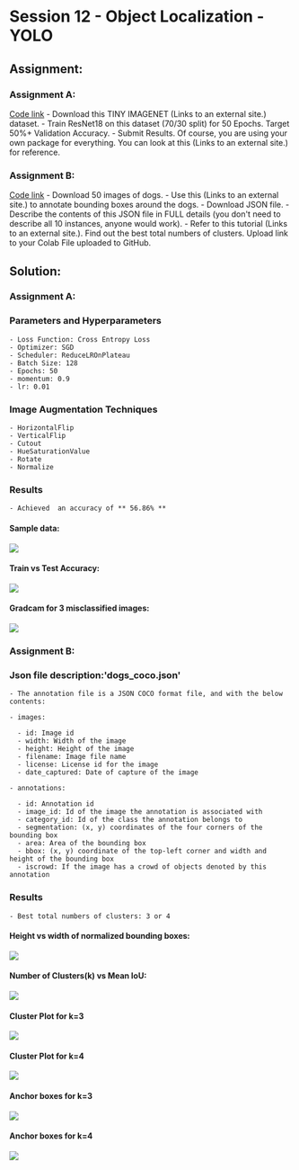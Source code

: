 

# Session 12 - Object Localization - YOLO

## Assignment:

  ### Assignment A:
  [Code link](https://github.com/aswa09/EVA-4/blob/master/S12/EVA4_S12_tinyimagenet.ipynb)
    - Download this TINY IMAGENET (Links to an external site.) dataset. 
    - Train ResNet18 on this dataset (70/30 split) for 50 Epochs. Target 50%+ Validation Accuracy. 
    - Submit Results. Of course, you are using your own package for everything. You can look at this (Links to an external site.) for reference. 

  ### Assignment B:
  [Code link](https://github.com/aswa09/EVA-4/blob/master/S12/EVA4_S12_dogs.ipynb)
    - Download 50 images of dogs. 
    - Use this (Links to an external site.) to annotate bounding boxes around the dogs.
    - Download JSON file. 
    - Describe the contents of this JSON file in FULL details (you don't need to describe all 10 instances, anyone would work). 
    - Refer to this tutorial (Links to an external site.). Find out the best total numbers of clusters. Upload link to your Colab File uploaded to GitHub.  

## Solution:

### Assignment A:

  ###  Parameters and Hyperparameters
    - Loss Function: Cross Entropy Loss
    - Optimizer: SGD
    - Scheduler: ReduceLROnPlateau
    - Batch Size: 128
    - Epochs: 50
    - momentum: 0.9
    - lr: 0.01

  ### Image Augmentation Techniques  
    - HorizontalFlip
    - VerticalFlip
    - Cutout
    - HueSaturationValue
    - Rotate
    - Normalize

  ### Results  
    - Achieved  an accuracy of ** 56.86% ** 

  #### Sample data:
  <img src="https://github.com/aswa09/EVA-4/blob/master/S12/results/tinyimagenet/timgnet_sample.png">
  
  #### Train vs Test Accuracy:
  <img src="https://github.com/aswa09/EVA-4/blob/master/S12/results/tinyimagenet/acc_trn_vs_tst.jpg">

  #### Gradcam for 3 misclassified images:
  <img src="https://github.com/aswa09/EVA-4/blob/master/S12/results/tinyimagenet/gradcam.png">
  
### Assignment B:

  ###  Json file description:'dogs_coco.json'
    - The annotation file is a JSON COCO format file, and with the below contents:

    - images:

      - id: Image id
      - width: Width of the image
      - height: Height of the image
      - filename: Image file name
      - license: License id for the image
      - date_captured: Date of capture of the image

    - annotations:

      - id: Annotation id
      - image_id: Id of the image the annotation is associated with
      - category_id: Id of the class the annotation belongs to
      - segmentation: (x, y) coordinates of the four corners of the bounding box
      - area: Area of the bounding box
      - bbox: (x, y) coordinate of the top-left corner and width and height of the bounding box
      - iscrowd: If the image has a crowd of objects denoted by this annotation

  ### Results
    - Best total numbers of clusters: 3 or 4 

  #### Height vs width of normalized bounding boxes:
  <img src="https://github.com/aswa09/EVA-4/blob/master/S12/results/anchor%20boxes/width_vs_height.jpg">

  #### Number of Clusters(k) vs Mean IoU:
  <img src="https://github.com/aswa09/EVA-4/blob/master/S12/results/anchor%20boxes/kmeans_iou.png">
  
  #### Cluster Plot for k=3
  <img src="https://github.com/aswa09/EVA-4/blob/master/S12/results/anchor%20boxes/cluster_plot_k3.jpg">
  
  #### Cluster Plot for k=4
  <img src="https://github.com/aswa09/EVA-4/blob/master/S12/results/anchor%20boxes/cluster_plot_k4.jpg">
  
  #### Anchor boxes for k=3
  <img src="https://github.com/aswa09/EVA-4/blob/master/S12/results/anchor%20boxes/anchor_bbox_k3.png">
  
  #### Anchor boxes for k=4
  <img src="https://github.com/aswa09/EVA-4/blob/master/S12/results/anchor%20boxes/anchor_bbox_k4.png">
